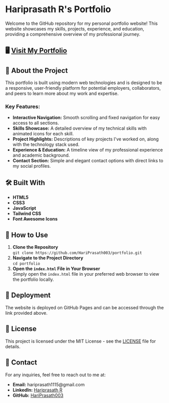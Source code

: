 <!DOCTYPE html>
<html lang="en">
<head>
    <meta charset="UTF-8">
    <meta name="viewport" content="width=device-width, initial-scale=1.0">

</head>
<body>
    <h1>Hariprasath R's Portfolio</h1>
    <p>Welcome to the GitHub repository for my personal portfolio website! This website showcases my skills, projects, experience, and education, providing a comprehensive overview of my professional journey.</p>
    <h2>🖥️ <a href="https://github.com/HariPrasath003" target="_blank">Visit My Portfolio</a></h2>
    <h2>📑 About the Project</h2>
    <p>This portfolio is built using modern web technologies and is designed to be a responsive, user-friendly platform for potential employers, collaborators, and peers to learn more about my work and expertise.</p>
    <h3>Key Features:</h3>
    <ul>
        <li><strong>Interactive Navigation:</strong> Smooth scrolling and fixed navigation for easy access to all sections.</li>
        <li><strong>Skills Showcase:</strong> A detailed overview of my technical skills with animated icons for each skill.</li>
        <li><strong>Project Highlights:</strong> Descriptions of key projects I've worked on, along with the technology stack used.</li>
        <li><strong>Experience & Education:</strong> A timeline view of my professional experience and academic background.</li>
        <li><strong>Contact Section:</strong> Simple and elegant contact options with direct links to my social profiles.</li>
    </ul>
    <h2>🛠️ Built With</h2>
    <ul>
        <li><strong>HTML5</strong></li>
        <li><strong>CSS3</strong></li>
        <li><strong>JavaScript</strong></li>
        <li><strong>Tailwind CSS</strong></li>
        <li><strong>Font Awesome Icons</strong></li>
    </ul>
    <h2>🧩 How to Use</h2>
    <ol>
        <li><strong>Clone the Repository</strong><br>
        <code>git clone https://github.com/HariPrasath003/portfolio.git</code></li>
        <li><strong>Navigate to the Project Directory</strong><br>
        <code>cd portfolio</code></li>
        <li><strong>Open the <code>index.html</code> File in Your Browser</strong><br>
        Simply open the <code>index.html</code> file in your preferred web browser to view the portfolio locally.</li>
    </ol>
    <h2>🚀 Deployment</h2>
    <p>The website is deployed on GitHub Pages and can be accessed through the link provided above.</p>
    <h2>📝 License</h2>
    <p>This project is licensed under the MIT License - see the <a href="LICENSE" target="_blank">LICENSE</a> file for details.</p>
    <h2>📧 Contact</h2>
    <p>For any inquiries, feel free to reach out to me at:</p>
    <ul>
        <li><strong>Email:</strong> hariprasath1115@gmail.com</li>
        <li><strong>LinkedIn:</strong> <a href="https://linkedin.com/in/hariprasath15" target="_blank">Hariprasath R</a></li>
        <li><strong>GitHub:</strong> <a href="https://github.com/HariPrasath003" target="_blank">HariPrasath003</a></li>
    </ul>
</body>
</html>
